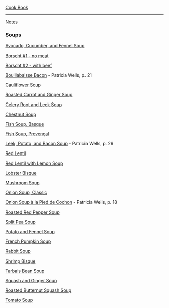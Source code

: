 [Cook Book](https://github.com/vmsmith/CookBook/blob/master/README.md)

-----  

[Notes](https://github.com/vmsmith/CookBook/blob/master/notes.md)  

### Soups    

[Avocado, Cucumber, and Fennel Soup](https://github.com/vmsmith/CookBook/blob/master/soup_avocado-cucumber-fennel.md)



[Borscht #1 - no meat](https://github.com/vmsmith/CookBook/blob/master/soup_borscht1.md)  

[Borscht #2 - with beef](https://github.com/vmsmith/CookBook/blob/master/soup_borscht2.md)  

[Bouillabaisse Bacon]() - Patricia Wells, p. 21  

[Cauliflower Soup](https://github.com/vmsmith/CookBook/blob/master/soup_cauliflower.md)

[Roasted Carrot and Ginger Soup](https://github.com/vmsmith/CookBook/blob/master/soup_carrot_ginger_roasted.md)  

[Celery Root and Leek Soup](https://github.com/vmsmith/CookBook/blob/master/soup_celery_root_leek.md)  

[Chestnut Soup](https://github.com/vmsmith/CookBook/blob/master/soup_chestnut.md)

[Fish Soup, Basque](https://github.com/vmsmith/CookBook/blob/master/soup_fish_basquaise.md)  

[Fish Soup, Provençal](https://github.com/vmsmith/CookBook/blob/master/soup_fish_provencal.md)

[Leek, Potato, and Bacon Soup]() - Patricia Wells, p. 29

[Red Lentil](https://github.com/vmsmith/CookBook/blob/master/soup_red_lentil2.md)  

[Red Lentil with Lemon Soup](https://github.com/vmsmith/CookBook/blob/master/soup_red_lentil.md)

[Lobster Bisque](https://github.com/vmsmith/CookBook/blob/master/soup_lobster_bisque.md)

[Mushroom Soup](https://github.com/vmsmith/CookBook/blob/master/soup_mushroom.md)

[Onion Soup, Classic](https://github.com/vmsmith/CookBook/blob/master/soup_onion.md)  

[Onion Soup à la Pied de Cochon]() - Patricia Wells, p. 18  

[Roasted Red Pepper Soup](https://github.com/vmsmith/CookBook/blob/master/soup_pepper_red.md)  

[Split Pea Soup](https://github.com/vmsmith/CookBook/blob/master/soup_split_pea.md)   

[Potato and Fennel Soup](https://github.com/vmsmith/CookBook/blob/master/soup_potato_fennel.md)  

[French Pumpkin Soup](https://github.com/vmsmith/CookBook/blob/master/soup_pumpkin_french.md)  

[Rabbit Soup](https://github.com/vmsmith/CookBook/blob/master/soup_rabbit.md)

[Shrimp Bisque](https://github/vmsmith/CookBook/blob/master/soup_bisque_shrimp.md)  

[Tarbais Bean Soup](https://github.com/vmsmith/CookBook/blob/master/soup_bean_tarbais.md)  

[Squash and Ginger Soup](https://github.com/vmsmith/CookBook/blob/master/soup_squash_ginger.md)  

[Roasted Butternut Squash Soup](https://github.com/vmsmith/CookBook/blob/master/soup_squash_butternut_roasted.md)  

[Tomato Soup](https://github.com/vmsmith/CookBook/blob/master/soup_tomato.md)
